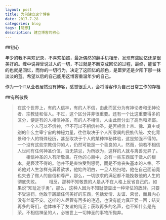 ```yaml
---
layout: post
title: 为何建立这个博客
date: 2017-7-28
categories: blog
tags: [随想]
description: 建立博客的初心
---
```



##初心

年少的我不喜欢记录，不喜欢拍照，最近偶然的翻手机相册，发现有些回忆还是很美好的。缠中说禅曾说过人的一切，不过就是不断变成回忆的过程，最终，能留下的也就是回忆，而你的一切行为，决定了这回忆的颜色，是噩梦还是夕阳下那一抹淡淡的蓝。希望以后的自己能用这博客重温年少的自己。

作为一个IT从业者居然没有博客，感觉很丢人，会将博客作为自己日常工作的存档





##有所敬畏
> 在这个世界上，有的人信神，有的人不信，由此而区分为有神论者和无神论者、宗教徒和俗人。不过，这个区分并非很重要。还有一个比这重要得多的区分，便是有的人相信神圣，有的人不相信，人由此而分出了高尚和卑鄙。
　　一个人可以不信神，但不可以不相信神圣。是否相信上帝、佛、真主或别的什么主宰宇宙的神秘力量，往往取决于个人所隶属的民族传统、文化背景和个人的特殊经历，甚至取决于个人的某种神秘体验，这是勉强不得的。一个没有这些宗教信仰的人，仍然可能是一个善良的人。然而，倘若不相信人世间有任何神圣价值，百无禁忌，为所欲为，这样的人就与禽兽无异了。
　　相信神圣的人有所敬畏。在他的心目中，总有一些东西属于做人的根本，是亵渎不得的。他并不是害怕受到惩罚，而是不肯丧失基本的人格。不论他对人生怎样充满着欲求，他始终明白，一旦人格扫地，他在自己面前竟也失去了做人的自信和尊严，那么，一切欲求的满足都不能挽救他的人生的彻底失败。
　　相反，那种不知敬畏的人是从不在人格上反省自己的。如果说“知耻近乎勇”，那么，这种人因为不知耻便显出一种卑怯的放肆。只要不受惩罚，他敢于践踏任何美好的东西，包括爱情、友谊、荣誉，而且内心没有丝毫不安。这样的人尽管有再多的艳遇，也没有能力真正爱一回；结交再多的哥们，也体味不了友谊的纯正；获取再多的名声，也不知什么是光荣。不相信神圣的人，必被世上一切神圣的事物所抛弃。 
